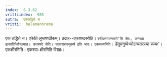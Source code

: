 ```yaml
---
index:  6.3.62
vrittiindex:  985
sutra:  एकतद्धिते च
vritti:  balamanorama 
---
```


एक तद्धिते च। एकेति लुप्तषष्ठीकम्। तदाह--एकशब्दस्येति। `स्त्रीप्रत्ययान्तस्ये'ति शेषः, अन्यथा ह्यस्वविधिवैयथ्र्यात्। उत्तरपदे चेति। चकारात्तदनुकर्ष इति भावः। एकरूप्यमिति। `हेतुमनुष्येभ्योऽन्यतरस्यां रूप्यः'। एकक्षीरमिति। एकश्याः क्षीरमिति विग्रहः। 

